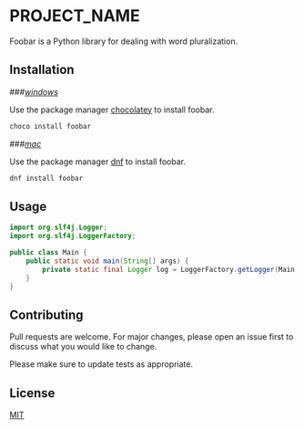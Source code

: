 # PROJECT_NAME

Foobar is a Python library for dealing with word pluralization.

## Installation

###<u>*windows*</u>

Use the package manager [chocolatey](https://chocolatey.org/) to install foobar.

```bash
choco install foobar
```

###<u>*mac*</u>

Use the package manager [dnf](https://fedoraproject.org/wiki/DNF) to install foobar.

```bash
dnf install foobar
```

## Usage

```java
import org.slf4j.Logger;
import org.slf4j.LoggerFactory;

public class Main {
	public static void main(String[] args) {
		private static final Logger log = LoggerFactory.getLogger(Main.class);
	}
}
```

## Contributing
Pull requests are welcome. For major changes, please open an issue first to discuss what you would like to change.

Please make sure to update tests as appropriate.

## License
[MIT](https://choosealicense.com/licenses/mit/)
